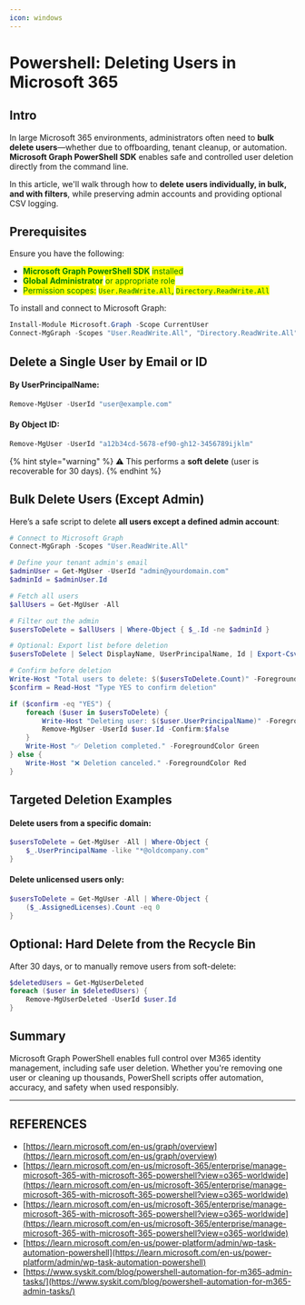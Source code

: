 ```yaml
---
icon: windows
---
```


# Powershell: Deleting Users in Microsoft 365

## Intro

In large Microsoft 365 environments, administrators often need to **bulk delete users**—whether due to offboarding, tenant cleanup, or automation. **Microsoft Graph PowerShell SDK** enables safe and controlled user deletion directly from the command line.

In this article, we'll walk through how to **delete users individually, in bulk, and with filters**, while preserving admin accounts and providing optional CSV logging.

## Prerequisites

Ensure you have the following:

* <mark style="color:green;">**Microsoft Graph PowerShell SDK**</mark> <mark style="color:green;"></mark><mark style="color:green;">installed</mark>
* <mark style="color:green;">**Global Administrator**</mark> <mark style="color:green;"></mark><mark style="color:green;">or appropriate role</mark>
* <mark style="color:green;">Permission scopes:</mark> <mark style="color:green;"></mark><mark style="color:green;">`User.ReadWrite.All`</mark><mark style="color:green;">,</mark> <mark style="color:green;"></mark><mark style="color:green;">`Directory.ReadWrite.All`</mark>

To install and connect to Microsoft Graph:

```powershell
Install-Module Microsoft.Graph -Scope CurrentUser
Connect-MgGraph -Scopes "User.ReadWrite.All", "Directory.ReadWrite.All"
```

## Delete a Single User by Email or ID

#### By UserPrincipalName:

```powershell
Remove-MgUser -UserId "user@example.com"
```

#### By Object ID:

```powershell
Remove-MgUser -UserId "a12b34cd-5678-ef90-gh12-3456789ijklm"
```

{% hint style="warning" %}
⚠️ This performs a **soft delete** (user is recoverable for 30 days).
{% endhint %}

## Bulk Delete Users (Except Admin)

Here’s a safe script to delete **all users except a defined admin account**:

```powershell
# Connect to Microsoft Graph
Connect-MgGraph -Scopes "User.ReadWrite.All"

# Define your tenant admin's email
$adminUser = Get-MgUser -UserId "admin@yourdomain.com"
$adminId = $adminUser.Id

# Fetch all users
$allUsers = Get-MgUser -All

# Filter out the admin
$usersToDelete = $allUsers | Where-Object { $_.Id -ne $adminId }

# Optional: Export list before deletion
$usersToDelete | Select DisplayName, UserPrincipalName, Id | Export-Csv -Path "UsersToDelete.csv" -NoTypeInformation

# Confirm before deletion
Write-Host "Total users to delete: $($usersToDelete.Count)" -ForegroundColor Yellow
$confirm = Read-Host "Type YES to confirm deletion"

if ($confirm -eq "YES") {
    foreach ($user in $usersToDelete) {
        Write-Host "Deleting user: $($user.UserPrincipalName)" -ForegroundColor Red
        Remove-MgUser -UserId $user.Id -Confirm:$false
    }
    Write-Host "✅ Deletion completed." -ForegroundColor Green
} else {
    Write-Host "❌ Deletion canceled." -ForegroundColor Red
}
```

## Targeted Deletion Examples

#### Delete users from a specific domain:

```powershell
$usersToDelete = Get-MgUser -All | Where-Object {
    $_.UserPrincipalName -like "*@oldcompany.com"
}
```

#### Delete unlicensed users only:

```powershell
$usersToDelete = Get-MgUser -All | Where-Object {
    ($_.AssignedLicenses).Count -eq 0
}
```

## Optional: Hard Delete from the Recycle Bin

After 30 days, or to manually remove users from soft-delete:

```powershell
$deletedUsers = Get-MgUserDeleted
foreach ($user in $deletedUsers) {
    Remove-MgUserDeleted -UserId $user.Id
}
```

## Summary

Microsoft Graph PowerShell enables full control over M365 identity management, including safe user deletion. Whether you're removing one user or cleaning up thousands, PowerShell scripts offer automation, accuracy, and safety when used responsibly.

***

## REFERENCES

* [https://learn.microsoft.com/en-us/graph/overview](https://learn.microsoft.com/en-us/graph/overview)
* [https://learn.microsoft.com/en-us/microsoft-365/enterprise/manage-microsoft-365-with-microsoft-365-powershell?view=o365-worldwide](https://learn.microsoft.com/en-us/microsoft-365/enterprise/manage-microsoft-365-with-microsoft-365-powershell?view=o365-worldwide)
* [https://learn.microsoft.com/en-us/microsoft-365/enterprise/manage-microsoft-365-with-microsoft-365-powershell?view=o365-worldwide](https://learn.microsoft.com/en-us/microsoft-365/enterprise/manage-microsoft-365-with-microsoft-365-powershell?view=o365-worldwide)
* [https://learn.microsoft.com/en-us/power-platform/admin/wp-task-automation-powershell](https://learn.microsoft.com/en-us/power-platform/admin/wp-task-automation-powershell)
* [https://www.syskit.com/blog/powershell-automation-for-m365-admin-tasks/](https://www.syskit.com/blog/powershell-automation-for-m365-admin-tasks/)
